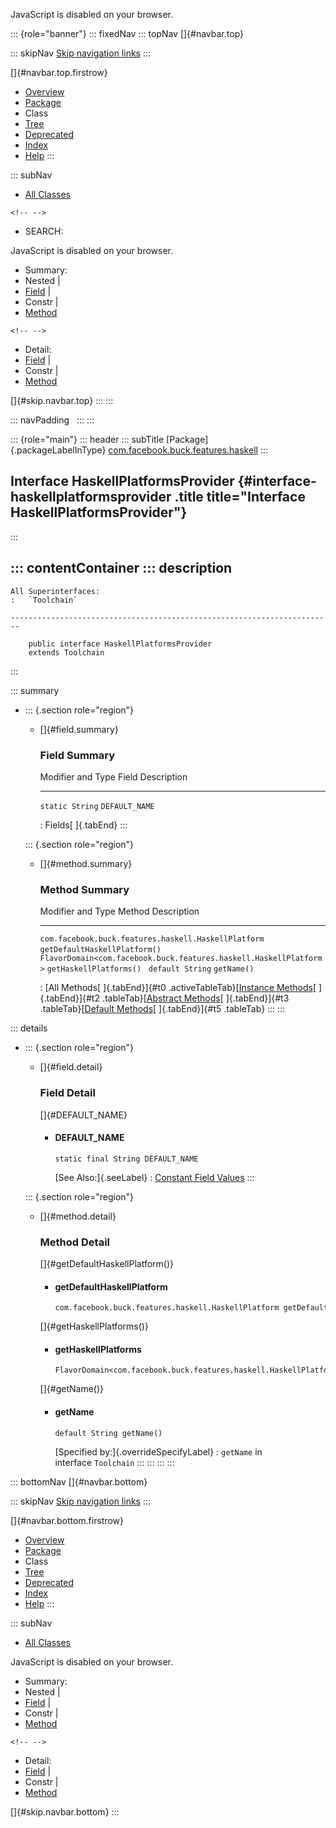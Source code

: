 <div>

JavaScript is disabled on your browser.

</div>

::: {role="banner"}
::: fixedNav
::: topNav
[]{#navbar.top}

::: skipNav
[Skip navigation links](#skip.navbar.top "Skip navigation links")
:::

[]{#navbar.top.firstrow}

-   [Overview](../../../../../index.html)
-   [Package](package-summary.html)
-   Class
-   [Tree](package-tree.html)
-   [Deprecated](../../../../../deprecated-list.html)
-   [Index](../../../../../index-all.html)
-   [Help](../../../../../help-doc.html)
:::

::: subNav
-   [All Classes](../../../../../allclasses.html)

```{=html}
<!-- -->
```
-   SEARCH:

<div>

<div>

JavaScript is disabled on your browser.

</div>

</div>

<div>

-   Summary: 
-   Nested \| 
-   [Field](#field.summary) \| 
-   Constr \| 
-   [Method](#method.summary)

```{=html}
<!-- -->
```
-   Detail: 
-   [Field](#field.detail) \| 
-   Constr \| 
-   [Method](#method.detail)

</div>

[]{#skip.navbar.top}
:::
:::

::: navPadding
 
:::
:::

::: {role="main"}
::: header
::: subTitle
[Package]{.packageLabelInType} [com.facebook.buck.features.haskell](package-summary.html)
:::

## Interface HaskellPlatformsProvider {#interface-haskellplatformsprovider .title title="Interface HaskellPlatformsProvider"}
:::

::: contentContainer
::: description
-   

    All Superinterfaces:
    :   `Toolchain`

    ------------------------------------------------------------------------

        public interface HaskellPlatformsProvider
        extends Toolchain
:::

::: summary
-   ::: {.section role="region"}
    -   []{#field.summary}

        ### Field Summary

          Modifier and Type   Field            Description
          ------------------- ---------------- -------------
          `static String`     `DEFAULT_NAME`    

          : Fields[ ]{.tabEnd}
    :::

    ::: {.section role="region"}
    -   []{#method.summary}

        ### Method Summary

          Modifier and Type                                                    Method                          Description
          -------------------------------------------------------------------- ------------------------------- -------------
          `com.facebook.buck.features.haskell.HaskellPlatform`                 `getDefaultHaskellPlatform()`    
          `FlavorDomain<com.facebook.buck.features.haskell.HaskellPlatform>`   `getHaskellPlatforms()`          
          `default String`                                                     `getName()`                      

          : [All Methods[ ]{.tabEnd}]{#t0 .activeTableTab}[[Instance
          Methods](javascript:show(2);)[ ]{.tabEnd}]{#t2
          .tableTab}[[Abstract
          Methods](javascript:show(4);)[ ]{.tabEnd}]{#t3
          .tableTab}[[Default
          Methods](javascript:show(16);)[ ]{.tabEnd}]{#t5 .tableTab}
    :::
:::

::: details
-   ::: {.section role="region"}
    -   []{#field.detail}

        ### Field Detail

        []{#DEFAULT_NAME}

        -   #### DEFAULT_NAME

                static final String DEFAULT_NAME

            [See Also:]{.seeLabel}
            :   [Constant Field
                Values](../../../../../constant-values.html#com.facebook.buck.features.haskell.HaskellPlatformsProvider.DEFAULT_NAME)
    :::

    ::: {.section role="region"}
    -   []{#method.detail}

        ### Method Detail

        []{#getDefaultHaskellPlatform()}

        -   #### getDefaultHaskellPlatform

            ``` methodSignature
            com.facebook.buck.features.haskell.HaskellPlatform getDefaultHaskellPlatform()
            ```

        []{#getHaskellPlatforms()}

        -   #### getHaskellPlatforms

            ``` methodSignature
            FlavorDomain<com.facebook.buck.features.haskell.HaskellPlatform> getHaskellPlatforms()
            ```

        []{#getName()}

        -   #### getName

            ``` methodSignature
            default String getName()
            ```

            [Specified by:]{.overrideSpecifyLabel}
            :   `getName` in interface `Toolchain`
    :::
:::
:::
:::

::: bottomNav
[]{#navbar.bottom}

::: skipNav
[Skip navigation links](#skip.navbar.bottom "Skip navigation links")
:::

[]{#navbar.bottom.firstrow}

-   [Overview](../../../../../index.html)
-   [Package](package-summary.html)
-   Class
-   [Tree](package-tree.html)
-   [Deprecated](../../../../../deprecated-list.html)
-   [Index](../../../../../index-all.html)
-   [Help](../../../../../help-doc.html)
:::

::: subNav
-   [All Classes](../../../../../allclasses.html)

<div>

<div>

JavaScript is disabled on your browser.

</div>

</div>

<div>

-   Summary: 
-   Nested \| 
-   [Field](#field.summary) \| 
-   Constr \| 
-   [Method](#method.summary)

```{=html}
<!-- -->
```
-   Detail: 
-   [Field](#field.detail) \| 
-   Constr \| 
-   [Method](#method.detail)

</div>

[]{#skip.navbar.bottom}
:::
